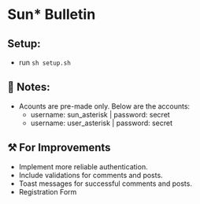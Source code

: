 # Sun* Bulletin

## Setup:
- run ```sh setup.sh```
## 📝 Notes:
- Acounts are pre-made only. Below are the accounts:
    - username: sun_asterisk | password: secret
    - username: user_asterisk | password: secret


## ⚒ For Improvements
- Implement more reliable authentication.
- Include validations for comments and posts.
- Toast messages for successful comments and posts.
- Registration Form
